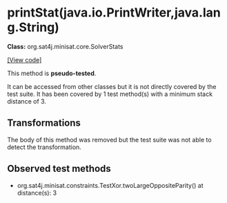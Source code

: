# printStat(java.io.PrintWriter,java.lang.String)

**Class:** org.sat4j.minisat.core.SolverStats

[[View code]](https://gitlab.ow2.org/sat4j/sat4j/blob/09e9173e400ea6c1794354ca54c36607c53391ff/org.sat4j.core/src/main/java//org/sat4j/minisat/core/SolverStats.java#L102)

This method is **pseudo-tested**.


It can be accessed from other classes but it is not directly covered by the test suite. 
It has been covered by 1 test method(s) with a minimum stack distance of 3.

## Transformations

The body of this method was removed but the test suite was not able to detect the transformation.



## Observed test methods

* org.sat4j.minisat.constraints.TestXor.twoLargeOppositeParity() at distance(s): 3

